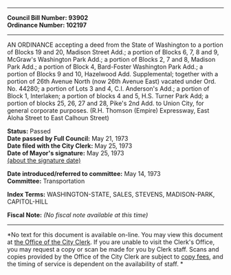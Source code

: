 * * * * *  
  
**Council Bill Number: [](#h0)[](#h2)93902**   
**Ordinance Number: 102197**  
  
* * * * *  
  
AN ORDINANCE accepting a deed from the State of Washington to a portion of Blocks 19 and 20, Madison Street Add.; a portion of Blocks 6, 7, 8 and 9, McGraw's Washington Park Add.; a portion of Blocks 2, 7 and 8, Madison Park Add.; a portion of Block 4, Bard-Foster Washington Park Add.; a portion of Blocks 9 and 10, Hazelwood Add. Supplemental; together with a portion of 26th Avenue North (now 26th Avenue East) vacated under Ord. No. 44280; a portion of Lots 3 and 4, C.I. Anderson's Add.; a portion of Block 1, Interlaken; a portion of blocks 4 and 5, H.S. Turner Park Add; a portion of blocks 25, 26, 27 and 28, Pike's 2nd Add. to Union City, for general corporate purposes. (R.H. Thomson (Empire) Expressway, East Aloha Street to East Calhoun Street)  
  
**Status:** Passed   
**Date passed by Full Council:** May 21, 1973   
**Date filed with the City Clerk:** May 25, 1973   
**Date of Mayor's signature:** May 25, 1973   
[(about the signature date)](/~public/approvaldate.htm)   
  
  
**Date introduced/referred to committee:** May 14, 1973   
**Committee:** Transportation   
  
**Index Terms:** WASHINGTON-STATE, SALES, STEVENS, MADISON-PARK, CAPITOL-HILL  
  
**Fiscal Note:** *(No fiscal note available at this time)*  
  
* * * * *  
  
*No text for this document is available on-line. You may view this document at [the Office of the City Clerk](http://www.seattle.gov/leg/clerk/contactUs.htm). If you are unable to visit the Clerk's Office, you may request a copy or scan be made for you by Clerk staff. Scans and copies provided by the Office of the City Clerk are subject to [copy fees](http://clerk.seattle.gov/~public/clerkfees.htm), and the timing of service is dependent on the availability of staff. *  
  
  
